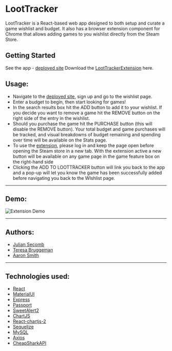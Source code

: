 # LootTracker

LootTracker is a React-based web app designed to both setup and curate a game wishlist and budget. 
It also has a browser extension component for Chrome that allows adding games to you wishlist
directly from the Steam Store. 

## Getting Started

See the app -  [deployed site](https://loot-trackerz.herokuapp.com/)
Download the [LootTrackerExtension](https://github.com/SaskuatchofAZ/LootTrackerExtension) here.

## Usage:

* Navigate to the [deployed site](https://loot-trackerz.herokuapp.com/), sign up and go to the wishlist page. 
* Enter a budget to begin, then start looking for games! 
* In the search results box hit the ADD button to add it to your wishlist. If you decide you want to remove a game hit the REMOVE button on the right side of the entry in the wishlist. 
* Should you purchase the game hit the PURCHASE button (this will disable the REMOVE button). Your total budget and game purchases will be tracked, and visual breakdowns of budget remaining and spending over time will be available on the Stats page. 
* To use the [extension](https://github.com/SaskuatchofAZ/LootTrackerExtension), please log in and keep the page open before opening the Steam store in a new tab. With the extension active a new button will be available on any game page in the game feature box on the right-hand side
* Clicking the ADD TO LOOTTRACKER button will link you back to the app and a pop-up will let you know the game has been successfully added before navigating you back to the WIshlist page.

---

## Demo:

![Extension Demo](https://s7.gifyu.com/images/lootTrackerDemo.gif)

---

## Authors:

* [Julian Secomb](https://github.com/jsecomb)
* [Teresa Bruggeman](https://github.com/bruggineer)
* [Aaron Smith](https://github.com/SaskuatchofAZ)

---

## Technologies used:

* [React](https://reactjs.org/)
* [MaterialUI](https://material-ui.com/)
* [Express](https://expressjs.com/)
* [Passport](http://www.passportjs.org/)
* [SweetAlert2](https://sweetalert2.github.io/)
* [ChartJS](https://www.chartjs.org/)
* [React-chartjs-2](http://jerairrest.github.io/react-chartjs-2/)
* [Sequelize](https://sequelize.org/)
* [MySQL](https://www.mysql.com/)
* [Axios](https://www.npmjs.com/package/axios)
* [CheapSharkAPI](https://rapidapi.com/CheapShark/api/cheapshark-game-deals)

